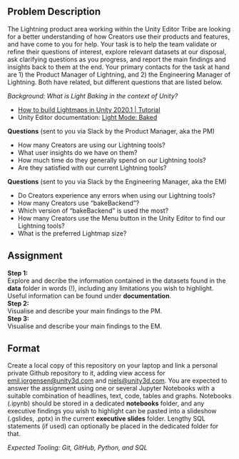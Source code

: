 ## Problem Description

The Lightning product area working within the Unity Editor Tribe are looking for a better understanding of how Creators use their products and features, and have come to you for help. Your task is to help the team validate or refine their questions of interest, explore relevant datasets at our disposal, ask clarifying questions as you progress, and report the main findings and insights back to them at the end. Your primary contacts for the task at hand are 1) the Product Manager of Lightning, and 2) the Engineering Manager of Lightning. Both have related, but different questions that are listed below.

_Background:_
_What is Light Baking in the context of Unity?_

- [How to build Lightmaps in Unity 2020.1 | Tutorial](https://www.youtube.com/watch?v=KJ4fl-KBDR8)
- Unity Editor documentation: [Light Mode: Baked](https://docs.unity3d.com/Manual/LightMode-Baked.html)

**Questions** (sent to you via Slack by the Product Manager, aka the PM)

- How many Creators are using our Lightning tools?
- What user insights do we have on them?
- How much time do they generally spend on our Lightning tools?
- Are they satisfied with our current Lightning tools?

**Questions** (sent to you via Slack by the Engineering Manager, aka the EM)

- Do Creators experience any errors when using our Lightning tools?
- How many Creators use “bakeBackend”?
- Which version of “bakeBackend” is used the most?
- How many Creators use the Menu button in the Unity Editor to find our Lightning tools?
- What is the preferred Lightmap size?

## Assignment

**Step 1:**\
Explore and decribe the information contained in the datasets found in the **data** folder in words (!), including any limitations you wish to highlight. Useful information can be found under **documentation**.\
**Step 2:**\
Visualise and describe your main findings to the PM.\
**Step 3:**\
Visualise and describe your main findings to the EM.

## Format

Create a local copy of this repository on your laptop and link a personal private Github repository to it, adding view access for emil.jorgensen@unity3d.com and niels@unity3d.com. You are expected to answer the assignment using one or several Jupyter Notebooks with a suitable combination of headlines, text, code, tables and graphs. Notebooks (.ipynb) should be stored in a dedicated **notebooks** folder, and any executive findings you wish to highlight can be pasted into a slideshow (.gslides, .pptx) in the current **executive slides** folder. Lengthy SQL statements (if used) can optionally be placed in the dedicated folder for that.

*Expected Tooling: Git, GitHub, Python, and SQL*
